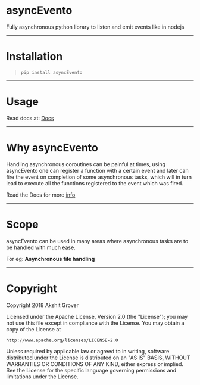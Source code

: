 # asyncEvento

Fully asynchronous python library to listen and emit events like in nodejs

-------

# Installation

> `pip install asyncEvento`

-------

# Usage

Read docs at: [Docs](/docs)

-------

# Why asyncEvento

Handling asynchronous coroutines can be painful at times, using asyncEvento one can register a function with a certain event and later can fire the event on completion of some asynchronous tasks, which will in turn lead to execute all the functions registered to the event which was fired. 

Read the Docs for more [info](/docs)

-------

# Scope

asyncEvento can be used in many areas where asynchronous tasks are to be handled with much ease.

For eg: **Asynchronous file handling**

-------

# Copyright

Copyright 2018 Akshit Grover

Licensed under the Apache License, Version 2.0 (the "License");
you may not use this file except in compliance with the License.
You may obtain a copy of the License at

    http://www.apache.org/licenses/LICENSE-2.0

Unless required by applicable law or agreed to in writing, software
distributed under the License is distributed on an "AS IS" BASIS,
WITHOUT WARRANTIES OR CONDITIONS OF ANY KIND, either express or implied.
See the License for the specific language governing permissions and
limitations under the License.